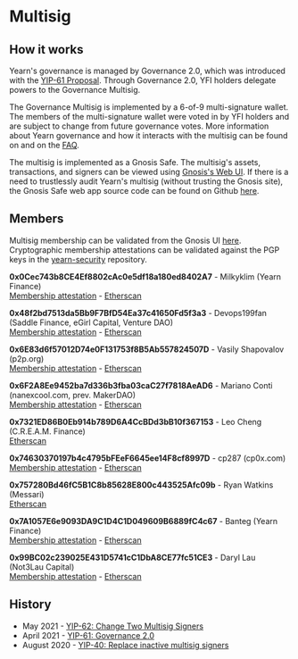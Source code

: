 # Multisig

## How it works

Yearn's governance is managed by Governance 2.0, which was introduced with the [YIP-61 Proposal](https://gov.yearn.finance/t/yip-61-governance-2-0/10460). Through Governance 2.0, YFI holders delegate powers to the Governance Multisig.

The Governance Multisig is implemented by a 6-of-9 multi-signature wallet. The members of the multi-signature wallet were voted in by YFI holders and are subject to change from future governance votes. More information about Yearn governance and how it interacts with the multisig can be found on  and on the [FAQ](https://docs.yearn.finance/resources/faq#governance).

The multisig is implemented as a Gnosis Safe. The multisig's assets, transactions, and signers can be viewed using [Gnosis's Web UI](https://gnosis-safe.io/app/eth:0xFEB4acf3df3cDEA7399794D0869ef76A6EfAff52/balances). If there is a need to trustlessly audit Yearn's multisig (without trusting the Gnosis site), the Gnosis Safe web app source code can be found on Github [here](https://github.com/gnosis/safe-react). 

## Members

Multisig membership can be validated from the Gnosis UI [here](https://gnosis-safe.io/app/eth:0xFEB4acf3df3cDEA7399794D0869ef76A6EfAff52/settings/owners).  
Cryptographic membership attestations can be validated against the PGP keys in the [yearn-security](https://github.com/yearn/yearn-security/tree/master/keys) repository.


**0x0Cec743b8CE4Ef8802cAc0e5df18a180ed8402A7** - Milkyklim (Yearn Finance)  
[Membership attestation](https://milkyklim.keybase.pub/yearn-social-proof.txt) - [Etherscan](https://etherscan.io/address/0x0Cec743b8CE4Ef8802cAc0e5df18a180ed8402A7)

**0x48f2bd7513da5Bb9F7BfD54Ea37c41650Fd5f3a3** - Devops199fan (Saddle Finance, eGirl Capital, Venture DAO)  
[Membership attestation](https://twitter.com/devops199fan/status/1285430347954622464) - [Etherscan](https://etherscan.io/address/0x48f2bd7513da5Bb9F7BfD54Ea37c41650Fd5f3a3)

**0x6E83d6f57012D74e0F131753f8B5Ab557824507D** - Vasily Shapovalov (p2p.org)  
[Membership attestation](https://twitter.com/_vshapovalov/status/1299799139635679232) - [Etherscan](https://etherscan.io/address/0x6E83d6f57012D74e0F131753f8B5Ab557824507D)

**0x6F2A8Ee9452ba7d336b3fba03caC27f7818AeAD6** - Mariano Conti (nanexcool.com, prev. MakerDAO)  
[Membership attestation](https://twitter.com/nanexcool/status/1491900804223041540) - [Etherscan](https://etherscan.io/address/0x6F2A8Ee9452ba7d336b3fba03caC27f7818AeAD6)

**0x7321ED86B0Eb914b789D6A4CcBDd3bB10f367153** - Leo Cheng (C.R.E.A.M. Finance)  
[Etherscan](https://etherscan.io/address/0x7321ED86B0Eb914b789D6A4CcBDd3bB10f367153)

**0x74630370197b4c4795bFEeF6645ee14F8cf8997D** - cp287 (cp0x.com)  
[Membership attestation](https://twitter.com/kaplansky1/status/1285427247286046725) - [Etherscan](https://etherscan.io/address/0x74630370197b4c4795bFEeF6645ee14F8cf8997D)

**0x757280Bd46fC5B1C8b85628E800c443525Afc09b** - Ryan Watkins (Messari)  
[Etherscan](https://etherscan.io/address/0x757280Bd46fC5B1C8b85628E800c443525Afc09b)

**0x7A1057E6e9093DA9C1D4C1D049609B6889fC4c67** - Banteg (Yearn Finance)  
[Membership attestation](https://twitter.com/bantg/status/1285426492906909696) - [Etherscan](https://etherscan.io/address/0x7A1057E6e9093DA9C1D4C1D049609B6889fC4c67)

**0x99BC02c239025E431D5741cC1DbA8CE77fc51CE3** - Daryl Lau (Not3Lau Capital)  
[Membership attestation](https://twitter.com/Daryllautk/status/1285434908383444992) - [Etherscan](https://etherscan.io/address/0x99BC02c239025E431D5741cC1DbA8CE77fc51CE3)




## History

- May 2021 - [YIP-62: Change Two Multisig Signers](https://gov.yearn.finance/t/yip-62-change-two-multisig-signers/10758)
- April 2021 - [YIP-61: Governance 2.0](https://gov.yearn.finance/t/yip-61-governance-2-0/10460)
- August 2020 - [YIP-40: Replace inactive multisig signers](https://yips.yearn.finance/YIPS/yip-40)
